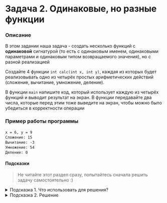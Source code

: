 # Задача 2. Одинаковые, но разные функции

### Описание
В этом задании наша задача - создать несколько функций с **одинаковой** сигнатурой (то есть с одинаковым именем, одинаковыми параметрами и одинаковым типом возвращаемого значения), но с разной реализацией

Создайте 4 функции `int calc(int x, int y)`, каждая из которых будет реализовывать одно из четырёх простых арифметических действий (сложение, вычитание, умножение, деление).

В функции `main` напишите код, который использует каждую из четырёх функций и выводит результат на экран. В функции передавайте два числа, которые перед этим тоже выведите на экран, чтобы можно было убедиться в корректности операции

### Пример работы программы
```
x = 6, y = 9
Сложение: 15
Вычитание: -3
Умножение: 54
Деление: 0
```
#### Подсказки

> Не читайте этот раздел сразу, попытайтесь сначала решить задачу самостоятельно :)

<details>

<summary>Подсказка 1. Что использовать для решения?</summary>

Чтобы иметь 4 функции с одинаковой сигнатурой, но с разной реализацией, надо воспользоваться пространствами имён (`namespace`)

Для вывода на консоль использовать `std::cout`

</details>

<details>

<summary>Подсказка 2. Решение</summary>

![Решение](./solution.png)

</details>